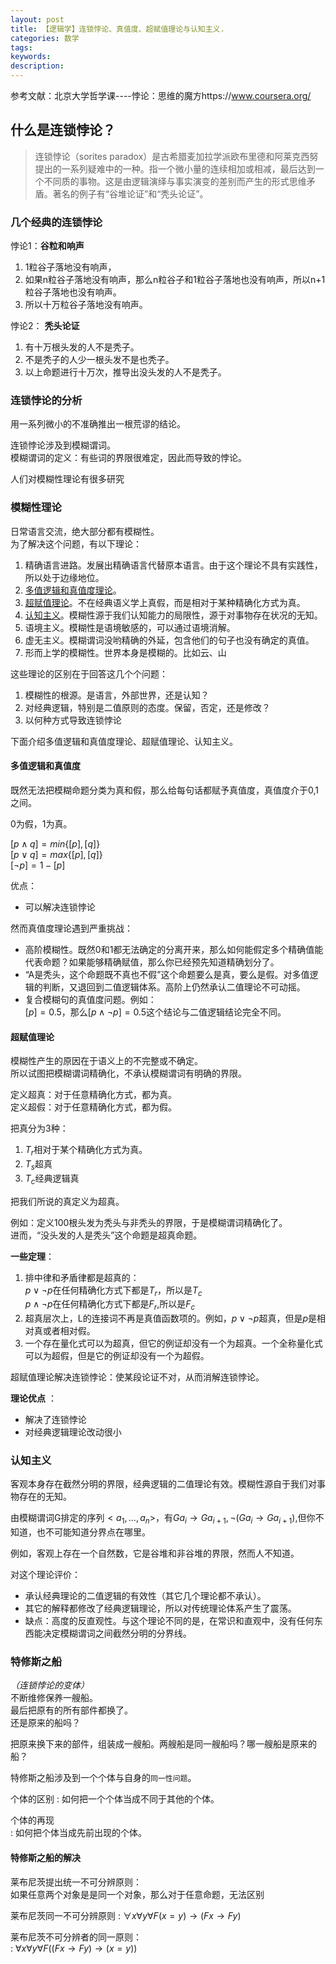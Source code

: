 ```yaml
---
layout: post
title: 【逻辑学】连锁悖论、真值度、超赋值理论与认知主义.
categories: 数学
tags:
keywords:
description:
---
```


参考文献：北京大学哲学课----悖论：思维的魔方https://www.coursera.org/

## 什么是连锁悖论？

>连锁悖论（sorites paradox）是古希腊麦加拉学派欧布里德和阿莱克西努提出的一系列疑难中的一种。指一个微小量的连续相加或相减，最后达到一个不同质的事物。这是由逻辑演绎与事实演变的差别而产生的形式思维矛盾。著名的例子有“谷堆论证”和“秃头论证”。

### 几个经典的连锁悖论
悖论1：**谷粒和响声**    
1. 1粒谷子落地没有响声，
2. 如果n粒谷子落地没有响声，那么n粒谷子和1粒谷子落地也没有响声，所以n+1粒谷子落地也没有响声。
3. 所以十万粒谷子落地没有响声。  

悖论2： **秃头论证**   
1. 有十万根头发的人不是秃子。
2. 不是秃子的人少一根头发不是也秃子。
3. 以上命题进行十万次，推导出没头发的人不是秃子。  


### 连锁悖论的分析
用一系列微小的不准确推出一根荒谬的结论。  

连锁悖论涉及到模糊谓词。  
模糊谓词的定义：有些词的界限很难定，因此而导致的悖论。  

人们对模糊性理论有很多研究  

### 模糊性理论

日常语言交流，绝大部分都有模糊性。  
为了解决这个问题，有以下理论：  
1. 精确语言进路。发展出精确语言代替原本语言。由于这个理论不具有实践性，所以处于边缘地位。  
2. [多值逻辑和真值度理论](#title4)。  
3. [超赋值理论](#title5)。不在经典语义学上真假，而是相对于某种精确化方式为真。  
4. [认知主义](#title6)。模糊性源于我们认知能力的局限性，源于对事物存在状况的无知。  
5. 语境主义。模糊性是语境敏感的，可以通过语境消解。  
6. 虚无主义。模糊谓词没哟精确的外延，包含他们的句子也没有确定的真值。
7. 形而上学的模糊性。世界本身是模糊的。比如云、山


这些理论的区别在于回答这几个个问题：  
1. 模糊性的根源。是语言，外部世界，还是认知？
2. 对经典逻辑，特别是二值原则的态度。保留，否定，还是修改？
3. 以何种方式导致连锁悖论


下面介绍多值逻辑和真值度理论、超赋值理论、认知主义。  

#### 多值逻辑和真值度
既然无法把模糊命题分类为真和假，那么给每句话都赋予真值度，真值度介于0,1之间。  

0为假，1为真。  

$[p \land q] = min\{[p],[q]\}$  
$[p \lor q] = max\{[p],[q]\}$  
$[\lnot p] = 1- [p]$  


优点：  
- 可以解决连锁悖论  

然而真值度理论遇到严重挑战：  
- 高阶模糊性。既然0和1都无法确定的分离开来，那么如何能假定多个精确值能代表命题？如果能够精确赋值，那么你已经预先知道精确划分了。  
- “A是秃头，这个命题既不真也不假”这个命题要么是真，要么是假。对多值逻辑的判断，又退回到二值逻辑体系。高阶上仍然承认二值理论不可动摇。
- 复合模糊句的真值度问题。例如：  
$[p]=0.5$，那么$[p \land \lnot p]=0.5$这个结论与二值逻辑结论完全不同。

#### 超赋值理论

模糊性产生的原因在于语义上的不完整或不确定。  
所以试图把模糊谓词精确化，不承认模糊谓词有明确的界限。  

定义超真：对于任意精确化方式，都为真。  
定义超假：对于任意精确化方式，都为假。  




把真分为3种：
1. $T_r$相对于某个精确化方式为真。  
2. $T_s$超真  
3. $T_c$经典逻辑真  

把我们所说的真定义为超真。

例如：定义100根头发为秃头与非秃头的界限，于是模糊谓词精确化了。  
进而，“没头发的人是秃头”这个命题是超真命题。    


**一些定理**：
1. 排中律和矛盾律都是超真的：  
$p \lor \lnot p$在任何精确化方式下都是$T_r$，所以是$T_c$  
$p \land \lnot p$在任何精确化方式下都是$F_r$,所以是$F_c$
2. 超真层次上，L的连接词不再是真值函数项的。例如，$p \lor \lnot p$超真，但是$p$是相对真或者相对假。  
3. 一个存在量化式可以为超真，但它的例证却没有一个为超真。一个全称量化式可以为超假，但是它的例证却没有一个为超假。


超赋值理论解决连锁悖论：使某段论证不对，从而消解连锁悖论。  


**理论优点** ：  
- 解决了连锁悖论
- 对经典逻辑理论改动很小

### 认知主义

客观本身存在截然分明的界限，经典逻辑的二值理论有效。模糊性源自于我们对事物存在的无知。  

由模糊谓词G排定的序列$<a_1,...,a_n>$，有$Ga_i \to Ga_{i+1},\lnot(Ga_i \to Ga_{i+1})$,但你不知道，也不可能知道分界点在哪里。  

例如，客观上存在一个自然数，它是谷堆和非谷堆的界限，然而人不知道。  


对这个理论评价：  
- 承认经典理论的二值逻辑的有效性（其它几个理论都不承认）。
- 其它的解释都修改了经典逻辑理论，所以对传统理论体系产生了震荡。
- 缺点：高度的反直观性。与这个理论不同的是，在常识和直观中，没有任何东西能决定模糊谓词之间截然分明的分界线。


###  特修斯之船
*（连锁悖论的变体）*    
不断维修保养一艘船。    
最后把原有的所有部件都换了。  
还是原来的船吗？  

把原来换下来的部件，组装成一艘船。两艘船是同一艘船吗？哪一艘船是原来的船？  


特修斯之船涉及到一个个体与自身的`同一性问题`。  

个体的区别
: 如何把一个个体当成不同于其他的个体。  

个体的再现    
: 如何把个体当成先前出现的个体。  


#### 特修斯之船的解决

莱布尼茨提出统一不可分辨原则：  
如果任意两个对象是是同一个对象，那么对于任意命题，无法区别  

莱布尼茨同一不可分辨原则
: $\forall x \forall y \forall F(x=y) \to (Fx \to Fy)$  

莱布尼茨不可分辨者的同一原则：  
: $\forall x \forall y \forall F((Fx \to Fy) \to (x=y))$  
